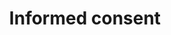 ---
category: ci
title: Informed consent
definition: The process of making a free and informed decision (such as to par cipate in research). Individuals who provide informed consent must be legally competent and have enough decision-making capacity to consent to research. Research regulations specify the types of information that must be disclosed to the subject.
---